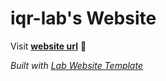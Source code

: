 
# iqr-lab's Website

Visit **[website url](#)** 🚀

_Built with [Lab Website Template](https://greene-lab.gitbook.io/lab-website-template-docs)_

